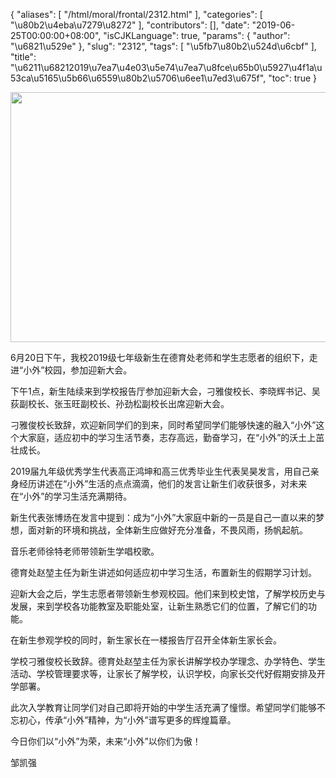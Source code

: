 {
    "aliases": [
        "/html/moral/frontal/2312.html"
    ],
    "categories": [
        "\u80b2\u4eba\u7279\u8272"
    ],
    "contributors": [],
    "date": "2019-06-25T00:00:00+08:00",
    "isCJKLanguage": true,
    "params": {
        "author": "\u6821\u529e"
    },
    "slug": "2312",
    "tags": [
        "\u5fb7\u80b2\u524d\u6cbf"
    ],
    "title": "\u6211\u68212019\u7ea7\u4e03\u5e74\u7ea7\u8fce\u65b0\u5927\u4f1a\u53ca\u5165\u5b66\u6559\u80b2\u5706\u6ee1\u7ed3\u675f",
    "toc": true
}


<img
    src="https://cdn.tfls.online/mirror/full/962aa5c0d375fbd1e6de2258073a93c4e1c5d53f.jpg"
    style="display:block;margin-left:auto;margin-right:auto;"
    decoding="async"
    fetchpriority="auto"
    loading="lazy"
    height="400"
    width="600"
/>






 6月20日下午，我校2019级七年级新生在德育处老师和学生志愿者的组织下，走进“小外”校园，参加迎新大会。
 



 下午1点，新生陆续来到学校报告厅参加迎新大会，刁雅俊校长、李晓辉书记、吴荻副校长、张玉旺副校长、孙劲松副校长出席迎新大会。
 



 刁雅俊校长致辞，欢迎新同学们的到来，同时希望同学们能够快速的融入“小外”这个大家庭，适应初中的学习生活节奏，志存高远，勤奋学习，在“小外”的沃土上茁壮成长。
 



 2019届九年级优秀学生代表高正鸿坤和高三优秀毕业生代表吴昊发言，用自己亲身经历讲述在“小外”生活的点点滴滴，他们的发言让新生们收获很多，对未来在“小外”的学习生活充满期待。
 



 新生代表张博炀在发言中提到：成为“小外”大家庭中新的一员是自己一直以来的梦想，面对新的环境和挑战，全体新生应做好充分准备，不畏风雨，扬帆起航。
 



 音乐老师徐特老师带领新生学唱校歌。
 



 德育处赵堃主任为新生讲述如何适应初中学习生活，布置新生的假期学习计划。
 



 迎新大会之后，学生志愿者带领新生参观校园。他们来到校史馆，了解学校历史与发展，来到学校各功能教室及职能处室，让新生熟悉它们的位置，了解它们的功能。
 



 在新生参观学校的同时，新生家长在一楼报告厅召开全体新生家长会。
 



 学校刁雅俊校长致辞。德育处赵堃主任为家长讲解学校办学理念、办学特色、学生活动、学校管理要求等，让家长了解学校，认识学校，向家长交代好假期安排及开学部署。
 



 此次入学教育让同学们对自己即将开始的中学生活充满了憧憬。希望同学们能够不忘初心，传承“小外”精神，为“小外”谱写更多的辉煌篇章。
 



今日你们以“小外”为荣，未来“小外”以你们为傲！
 



 邹凯强
 


  




